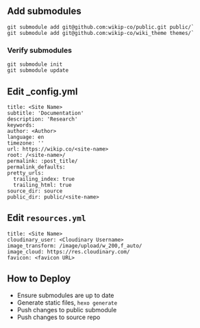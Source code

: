 ## Add submodules
```
git submodule add git@github.com:wikip-co/public.git public/`
git submodule add git@github.com:wikip-co/wiki_theme themes/`
```

### Verify submodules
```
git submodule init
git submodule update
```

## Edit _config.yml
```
title: <Site Name>
subtitle: 'Documentation'
description: 'Research'
keywords:
author: <Author>
language: en
timezone: ''
url: https://wikip.co/<site-name>
root: /<site-name>/
permalink: :post_title/
permalink_defaults:
pretty_urls:
  trailing_index: true
  trailing_html: true
source_dir: source
public_dir: public/<site-name>
```

## Edit `resources.yml`
```
title: <Site Name>
cloudinary_user: <Cloudinary Username>
image_transform: /image/upload/w_200,f_auto/
image_cloud: https://res.cloudinary.com/
favicon: <favicon URL>
```

## How to Deploy

- Ensure submodules are up to date
- Generate static files, `hexo generate`
- Push changes to public submodule
- Push changes to source repo
